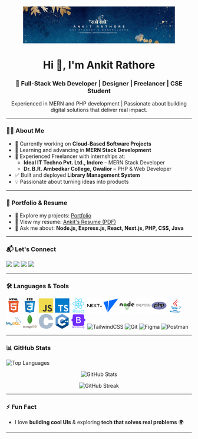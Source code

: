 <p align="center">
  <img src="logo.png" alt="Logo" height="100" />
</p>

<h1 align="center">Hi 👋, I'm Ankit Rathore</h1>
<h3 align="center">🚀 Full-Stack Web Developer | Designer | Freelancer | CSE Student</h3>

<p align="center">
  Experienced in MERN and PHP development | Passionate about building digital solutions that deliver real impact.
</p>

---

### 👨‍💻 About Me

- 🔭 Currently working on **Cloud-Based Software Projects**
- 🌱 Learning and advancing in **MERN Stack Development**
- 💼 Experienced Freelancer with internships at:
  - **Ideal IT Techno Pvt. Ltd., Indore** – MERN Stack Developer
  - **Dr. B.R. Ambedkar College, Gwalior** – PHP & Web Developer
- ✅ Built and deployed **Library Management System**
- 💡 Passionate about turning ideas into products

---

### 📂 Portfolio & Resume

- 🧠 Explore my projects: [Portfolio](https://portfolio-new-roan-gamma.vercel.app/)
- 📄 View my resume: [Ankit's Resume (PDF)](https://ankitrathore2006.github.io/newport.github.io/Ankit's%20Resume.pdf)
- 💬 Ask me about: **Node.js, Express.js, React, Next.js, PHP, CSS, Java**

---

### 📬 Let's Connect

<p align="left">
  <a href="https://linkedin.com/in/àńkíť-ŕáťhøŕé-417ab4280" target="_blank"><img src="https://img.shields.io/badge/-LinkedIn-blue?logo=linkedin&style=for-the-badge" /></a>
  <a href="https://www.facebook.com/profile.php?id=100056130937805" target="_blank"><img src="https://img.shields.io/badge/-Facebook-1877F2?logo=facebook&style=for-the-badge" /></a>
  <a href="https://instagram.com/ankit_r2508" target="_blank"><img src="https://img.shields.io/badge/-Instagram-E4405F?logo=instagram&style=for-the-badge" /></a>
  <a href="https://www.leetcode.com/ankitrathore06" target="_blank"><img src="https://img.shields.io/badge/-LeetCode-FFA116?logo=leetcode&style=for-the-badge" /></a>
</p>

---

### 🛠️ Languages & Tools

<p align="left">
  <!-- Core Languages -->
  <img src="https://raw.githubusercontent.com/devicons/devicon/master/icons/html5/html5-original-wordmark.svg" height="40" alt="HTML5"/>
  <img src="https://raw.githubusercontent.com/devicons/devicon/master/icons/css3/css3-original-wordmark.svg" height="40" alt="CSS3"/>
  <img src="https://raw.githubusercontent.com/devicons/devicon/master/icons/javascript/javascript-original.svg" height="40" alt="JavaScript"/>
  <img src="https://raw.githubusercontent.com/devicons/devicon/master/icons/typescript/typescript-original.svg" height="40" alt="TypeScript"/>

  <!-- Frameworks & Libraries -->
  <img src="https://raw.githubusercontent.com/devicons/devicon/master/icons/react/react-original-wordmark.svg" height="40" alt="React"/>
  <img src="https://raw.githubusercontent.com/devicons/devicon/master/icons/nextjs/nextjs-original-wordmark.svg" height="40" alt="Next.js"/>
  <img src="https://raw.githubusercontent.com/devicons/devicon/master/icons/vite/vite-original.svg" height="40" alt="Vite"/>

  <!-- Backend -->
  <img src="https://raw.githubusercontent.com/devicons/devicon/master/icons/nodejs/nodejs-original-wordmark.svg" height="40" alt="Node.js"/>
  <img src="https://raw.githubusercontent.com/devicons/devicon/master/icons/express/express-original-wordmark.svg" height="40" alt="Express.js"/>
  <img src="https://raw.githubusercontent.com/devicons/devicon/master/icons/php/php-original.svg" height="40" alt="PHP"/>
  <img src="https://raw.githubusercontent.com/devicons/devicon/master/icons/java/java-original.svg" height="40" alt="Java"/>

  <!-- Database -->
  <img src="https://raw.githubusercontent.com/devicons/devicon/master/icons/mysql/mysql-original-wordmark.svg" height="40" alt="MySQL"/>
  <img src="https://raw.githubusercontent.com/devicons/devicon/master/icons/mongodb/mongodb-original-wordmark.svg" height="40" alt="MongoDB"/>

  <!-- Programming Languages -->
  <img src="https://raw.githubusercontent.com/devicons/devicon/master/icons/c/c-original.svg" height="40" alt="C"/>
  <img src="https://raw.githubusercontent.com/devicons/devicon/master/icons/cplusplus/cplusplus-original.svg" height="40" alt="C++"/>

  <!-- Styling & UI -->
  <img src="https://raw.githubusercontent.com/devicons/devicon/master/icons/bootstrap/bootstrap-plain-wordmark.svg" height="40" alt="Bootstrap"/>
  <img src="https://www.vectorlogo.zone/logos/tailwindcss/tailwindcss-icon.svg" height="40" alt="TailwindCSS"/>

  <!-- Tools -->
  <img src="https://www.vectorlogo.zone/logos/git-scm/git-scm-icon.svg" height="40" alt="Git"/>
  <img src="https://www.vectorlogo.zone/logos/figma/figma-icon.svg" height="40" alt="Figma"/>
  <img src="https://www.vectorlogo.zone/logos/getpostman/getpostman-icon.svg" height="40" alt="Postman"/>
</p>


---

### 📊 GitHub Stats

<p align="left">
  <img src="https://github-readme-stats.vercel.app/api/top-langs/?username=ankitrathore2006&layout=compact&theme=tokyonight" alt="Top Languages"/>
</p>

<p align="center">
  <img src="https://github-readme-stats.vercel.app/api?username=ankitrathore2006&show_icons=true&theme=tokyonight" alt="GitHub Stats"/>
</p>

<p align="center">
  <img src="https://github-readme-streak-stats.herokuapp.com?user=ankitrathore2006&theme=tokyonight" alt="GitHub Streak"/>
</p>

---

### ⚡ Fun Fact

- I love **building cool UIs** & exploring **tech that solves real problems** 🌍

---
